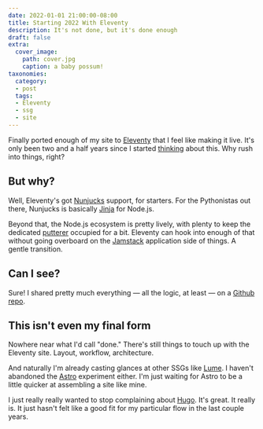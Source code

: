 ```yaml
---
date: 2022-01-01 21:00:00-08:00
title: Starting 2022 With Eleventy
description: It's not done, but it's done enough
draft: false
extra:
  cover_image:
    path: cover.jpg
    caption: a baby possum!
taxonomies:
  category:
  - post
  tags:
  - Eleventy
  - ssg
  - site
---
```


[thinking]: /post/2019/04/eleventy/
[Eleventy]: https://11ty.dev

Finally ported enough of my site to [Eleventy][] that I feel like making it
live. It's only been two and a half years since I started [thinking][] about
this. Why rush into things, right?

## But why?

Well, Eleventy's got [Nunjucks][] support, for starters. For the Pythonistas
out there, Nunjucks is basically [Jinja][] for Node.js.

[Nunjucks]: https://mozilla.github.io/nunjucks/
[Jinja]: https://jinja2docs.readthedocs.io/en/stable/

Beyond that, the Node.js ecosystem is pretty lively, with plenty to keep the
dedicated [putterer][] occupied for a bit. Eleventy can hook into enough of
that without going overboard on the [Jamstack][] application side of things. A
gentle transition.

[putterer]: /note/2020/09/ssg-is-for-putterers/
[Jamstack]: https://jamstack.com

## Can I see?

[Github repo]: https://github.com/brianwisti/rgb-eleventy

Sure! I shared pretty much everything — all the logic, at least — on a [Github repo][].

## This isn't even my final form

Nowhere near what I'd call "done." There's still things to touch up with the
Eleventy site. Layout, workflow, architecture.

And naturally I'm already casting glances at other SSGs like [Lume][]. I
haven't abandoned the [Astro][] experiment either. I'm just waiting for Astro
to be a little quicker at assembling a site like mine.

[Lume]: https://lumeland.github.io
[Astro]: https://astro.build

I just really really wanted to stop complaining about [Hugo][]. It's great. It
really is. It just hasn't felt like a good fit for my particular flow in the
last couple years.

[Hugo]: /tag/hugo

